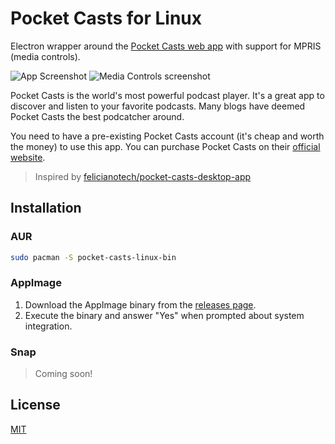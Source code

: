 # Pocket Casts for Linux

Electron wrapper around the
[Pocket Casts web app](https://playbeta.pocketcasts.com/web/) with support for
MPRIS (media controls).

![App Screenshot](https://user-images.githubusercontent.com/4331946/50300325-5cc32d80-0484-11e9-8920-92399c93bb7c.png)
![Media Controls screenshot](https://user-images.githubusercontent.com/4331946/50300326-5d5bc400-0484-11e9-998f-87b771ef94be.png)

Pocket Casts is the world's most powerful podcast player. It's a great app to
discover and listen to your favorite podcasts. Many blogs have deemed Pocket
Casts the best podcatcher around.

You need to have a pre-existing Pocket Casts account (it's cheap and worth the
money) to use this app. You can purchase Pocket Casts on their
[official website](https://play.pocketcasts.com/).

> Inspired by
> [felicianotech/pocket-casts-desktop-app](https://github.com/felicianotech/pocket-casts-desktop-app)

## Installation

### AUR

```bash
sudo pacman -S pocket-casts-linux-bin
```

### AppImage

1. Download the AppImage binary from the [releases page](releases).
2. Execute the binary and answer "Yes" when prompted about system integration.

### Snap

> Coming soon!

## License

[MIT](LICENSE)
